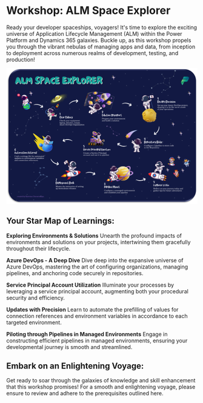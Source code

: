 # Workshop: ALM Space Explorer

Ready your developer spaceships, voyagers! It's time to explore the exciting universe of Application Lifecycle Management (ALM) within the Power Platform and Dynamics 365 galaxies. Buckle up, as this workshop propels you through the vibrant nebulas of managing apps and data, from inception to deployment across numerous realms of development, testing, and production!

<img src="https://github.com/Katerina-Chernevskaya/alm-space-explorer/blob/0a862149963c106e2147b379e2ce9a927688bad8/assets/roadmap.png" width="800">

## Your Star Map of Learnings:

**Exploring Environments & Solutions**
Unearth the profound impacts of environments and solutions on your projects, intertwining them gracefully throughout their lifecycle.

**Azure DevOps - A Deep Dive**
Dive deep into the expansive universe of Azure DevOps, mastering the art of configuring organizations, managing pipelines, and anchoring code securely in repositories.

**Service Principal Account Utilization**
Illuminate your processes by leveraging a service principal account, augmenting both your procedural security and efficiency.

**Updates with Precision**
Learn to automate the prefilling of values for connection references and environment variables in accordance to each targeted environment.

**Piloting through Pipelines in Managed Environments**
Engage in constructing efficient pipelines in managed environments, ensuring your developmental journey is smooth and streamlined.


## Embark on an Enlightening Voyage:

Get ready to soar through the galaxies of knowledge and skill enhancement that this workshop promises! For a smooth and enlightening voyage, please ensure to review and adhere to the prerequisites outlined here.
